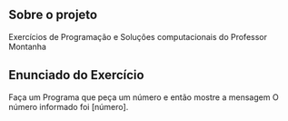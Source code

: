 ## Sobre o projeto

Exercícios de Programação e Soluções computacionais do Professor Montanha

## Enunciado do Exercício

Faça um Programa que peça um número e então mostre a mensagem O número informado foi [número].
